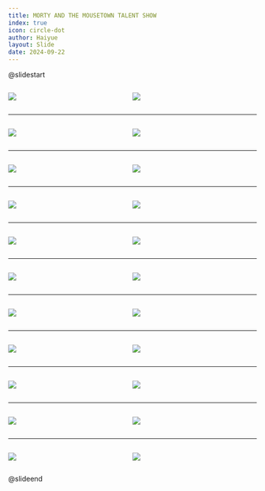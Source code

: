 ```yaml
---
title: MORTY AND THE MOUSETOWN TALENT SHOW
index: true
icon: circle-dot
author: Haiyue
layout: Slide
date: 2024-09-22
---
```

 
@slidestart

<div style="display:flex">
<div style="flex:1">

![](https://raw.githubusercontent.com/yclord/reading/refs/heads/master/english/Level-S/MORTY%20AND%20THE%20MOUSETOWN%20TALENT%20SHOW/001.webp)
</div>
<div style="flex:1">

![](https://raw.githubusercontent.com/yclord/reading/refs/heads/master/english/Level-S/MORTY%20AND%20THE%20MOUSETOWN%20TALENT%20SHOW/002.webp)
</div>
</div>

---

<div style="display:flex">
<div style="flex:1">

![](https://raw.githubusercontent.com/yclord/reading/refs/heads/master/english/Level-S/MORTY%20AND%20THE%20MOUSETOWN%20TALENT%20SHOW/003.webp)
</div>
<div style="flex:1">

![](https://raw.githubusercontent.com/yclord/reading/refs/heads/master/english/Level-S/MORTY%20AND%20THE%20MOUSETOWN%20TALENT%20SHOW/004.webp)
</div>
</div>

---

<div style="display:flex">
<div style="flex:1">

![](https://raw.githubusercontent.com/yclord/reading/refs/heads/master/english/Level-S/MORTY%20AND%20THE%20MOUSETOWN%20TALENT%20SHOW/005.webp)
</div>
<div style="flex:1">

![](https://raw.githubusercontent.com/yclord/reading/refs/heads/master/english/Level-S/MORTY%20AND%20THE%20MOUSETOWN%20TALENT%20SHOW/006.webp)
</div>
</div>

---

<div style="display:flex">
<div style="flex:1">

![](https://raw.githubusercontent.com/yclord/reading/refs/heads/master/english/Level-S/MORTY%20AND%20THE%20MOUSETOWN%20TALENT%20SHOW/007.webp)
</div>
<div style="flex:1">

![](https://raw.githubusercontent.com/yclord/reading/refs/heads/master/english/Level-S/MORTY%20AND%20THE%20MOUSETOWN%20TALENT%20SHOW/008.webp)
</div>
</div>

---

<div style="display:flex">
<div style="flex:1">

![](https://raw.githubusercontent.com/yclord/reading/refs/heads/master/english/Level-S/MORTY%20AND%20THE%20MOUSETOWN%20TALENT%20SHOW/009.webp)
</div>
<div style="flex:1">

![](https://raw.githubusercontent.com/yclord/reading/refs/heads/master/english/Level-S/MORTY%20AND%20THE%20MOUSETOWN%20TALENT%20SHOW/010.webp)
</div>
</div>

---

<div style="display:flex">
<div style="flex:1">

![](https://raw.githubusercontent.com/yclord/reading/refs/heads/master/english/Level-S/MORTY%20AND%20THE%20MOUSETOWN%20TALENT%20SHOW/011.webp)
</div>
<div style="flex:1">

![](https://raw.githubusercontent.com/yclord/reading/refs/heads/master/english/Level-S/MORTY%20AND%20THE%20MOUSETOWN%20TALENT%20SHOW/012.webp)
</div>
</div>

---

<div style="display:flex">
<div style="flex:1">

![](https://raw.githubusercontent.com/yclord/reading/refs/heads/master/english/Level-S/MORTY%20AND%20THE%20MOUSETOWN%20TALENT%20SHOW/013.webp)
</div>
<div style="flex:1">

![](https://raw.githubusercontent.com/yclord/reading/refs/heads/master/english/Level-S/MORTY%20AND%20THE%20MOUSETOWN%20TALENT%20SHOW/014.webp)
</div>
</div>

---

<div style="display:flex">
<div style="flex:1">

![](https://raw.githubusercontent.com/yclord/reading/refs/heads/master/english/Level-S/MORTY%20AND%20THE%20MOUSETOWN%20TALENT%20SHOW/015.webp)
</div>
<div style="flex:1">

![](https://raw.githubusercontent.com/yclord/reading/refs/heads/master/english/Level-S/MORTY%20AND%20THE%20MOUSETOWN%20TALENT%20SHOW/016.webp)
</div>
</div>

---

<div style="display:flex">
<div style="flex:1">

![](https://raw.githubusercontent.com/yclord/reading/refs/heads/master/english/Level-S/MORTY%20AND%20THE%20MOUSETOWN%20TALENT%20SHOW/017.webp)
</div>
<div style="flex:1">

![](https://raw.githubusercontent.com/yclord/reading/refs/heads/master/english/Level-S/MORTY%20AND%20THE%20MOUSETOWN%20TALENT%20SHOW/018.webp)
</div>
</div>

---

<div style="display:flex">
<div style="flex:1">

![](https://raw.githubusercontent.com/yclord/reading/refs/heads/master/english/Level-S/MORTY%20AND%20THE%20MOUSETOWN%20TALENT%20SHOW/019.webp)
</div>
<div style="flex:1">

![](https://raw.githubusercontent.com/yclord/reading/refs/heads/master/english/Level-S/MORTY%20AND%20THE%20MOUSETOWN%20TALENT%20SHOW/020.webp)
</div>
</div>

---

<div style="display:flex">
<div style="flex:1">

![](https://raw.githubusercontent.com/yclord/reading/refs/heads/master/english/Level-S/MORTY%20AND%20THE%20MOUSETOWN%20TALENT%20SHOW/021.webp)
</div>
<div style="flex:1">

![](https://raw.githubusercontent.com/yclord/reading/refs/heads/master/english/Level-S/MORTY%20AND%20THE%20MOUSETOWN%20TALENT%20SHOW/022.webp)
</div>
</div>

@slideend